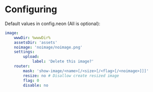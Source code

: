 # Configuring

Default values in config.neon (All is optional):

```yaml
image:
    wwwDir: %wwwDir%
    assetsDir: 'assets'
    noimage: 'noimage/noimage.png'
    settings:
        upload:
            label: 'Delete this image?'
    router:
        mask: 'show-image/<name>[/<size>[/<flag>[/<noimage>]]]'
        resize: no # Disallow create resized image
        flag: 0
        disable: no
```